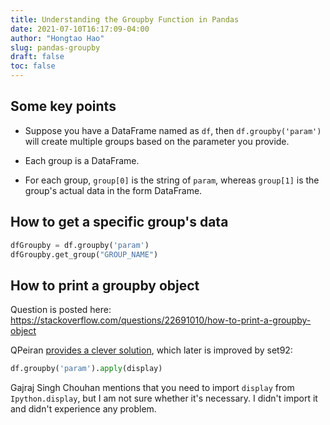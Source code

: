 ```yaml
---
title: Understanding the Groupby Function in Pandas
date: 2021-07-10T16:17:09-04:00
author: "Hongtao Hao"
slug: pandas-groupby
draft: false
toc: false
---
```

## Some key points

- Suppose you have a DataFrame named as `df`, then `df.groupby('param')` will create multiple groups based on the parameter you provide.

- Each group is a DataFrame. 

- For each group, `group[0]` is the string of `param`, whereas `group[1]` is the group's actual data in the form DataFrame.

## How to get a specific group's data

```python
dfGroupby = df.groupby('param')
dfGroupby.get_group("GROUP_NAME")
```

## How to print a groupby object

Question is posted here: https://stackoverflow.com/questions/22691010/how-to-print-a-groupby-object

QPeiran [provides a clever solution](https://stackoverflow.com/a/61264620/13716814), which later is improved by set92:

```python
df.groupby('param').apply(display)
```

Gajraj Singh Chouhan mentions that you need to import `display` from `Ipython.display`, but I am not sure whether it's necessary. I didn't import it and didn't experience any problem. 